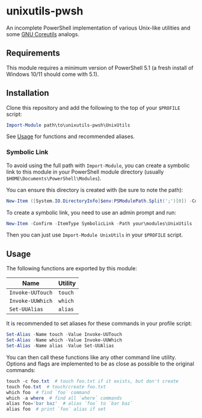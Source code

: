 # unixutils-pwsh

An incomplete PowerShell implementation of various Unix-like utilities and some [GNU Coreutils](https://www.gnu.org/software/coreutils/) analogs.

## Requirements

This module requires a minimum version of PowerShell 5.1 (a fresh install of Windows 10/11 should come with 5.1).

## Installation

Clone this repository and add the following to the top of your `$PROFILE` script:

```powershell
Import-Module path\to\unixutils-pwsh\UnixUtils
```

See [Usage](#usage) for functions and recommended aliases.

### Symbolic Link

To avoid using the full path with `Import-Module`, you can create a symbolic link to this module in your PowerShell module directory (usually `$HOME\Documents\PowerShell\Modules`).

You can ensure this directory is created with (be sure to note the path):

```powershell
New-Item ([System.IO.DirectoryInfo]$env:PSModulePath.Split(';')[0]) -Confirm -ItemType Directory -Force -EA 0
```

To create a symbolic link, you need to use an admin prompt and run:

```powershell
New-Item -Confirm -ItemType SymbolicLink -Path your\modules\UnixUtils -Target path\to\unixutils-pwsh\UnixUtils
```

Then you can just use `Import-Module UnixUtils` in your `$PROFILE` script.

## Usage

The following functions are exported by this module:

| Name | Utility |
| --- | --- |
| `Invoke-UUTouch` | `touch` |
| `Invoke-UUWhich` | `which` |
| `Set-UUAlias` | `alias` |

It is recommended to set aliases for these commands in your profile script:

```powershell
Set-Alias -Name touch -Value Invoke-UUTouch
Set-Alias -Name which -Value Invoke-UUWhich
Set-Alias -Name alias -Value Set-UUAlias
```

You can then call these functions like any other command line utility. Options and flags are implemented to be as close as possible to the original commands:

```powershell
touch -c foo.txt  # touch foo.txt if it exists, but don't create
touch foo.txt  # touch/create foo.txt
which foo  # find `foo` command
which -a where  # find all `where` commands
alias foo='bar baz'  # alias `foo` to `bar baz`
alias foo  # print `foo` alias if set
```
